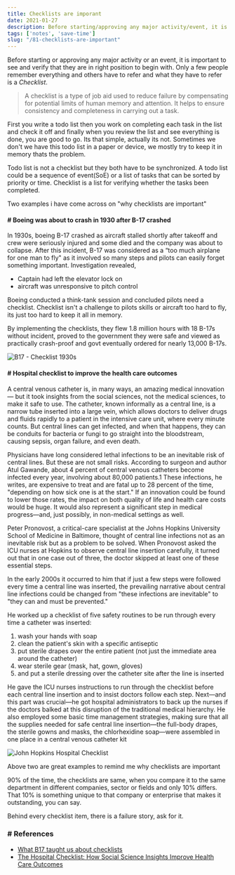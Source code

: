 ```yaml
---
title: Checklists are imporant
date: 2021-01-27
description: Before starting/approving any major activity/event, it is important to see and verify that they are in right position to begin. 
tags: ['notes', 'save-time']
slug: "/81-checklists-are-important"
---
```


Before starting or approving any major activity or an event, it is important to see and verify that they are in right position to begin with. Only a few people remember everything and others have to refer and what they have to refer is a *Checklist*. 

> A checklist is a type of job aid used to reduce failure by compensating for potential limits of human memory and attention. It helps to ensure consistency and completeness in carrying out a task.

First you write a todo list then you work on completing each task in the list and check it off and finally when you review the list and see everything is done, you are good to go. Its that simple, actually its not. Sometimes we don't we have this todo list in a paper or device, we mostly try to keep it in memory thats the problem. 

Todo list is not a checklist but they both have to be synchronized. A todo list could be a sequence of event(SoE) or a list of tasks that can be sorted by priority or time. Checklist is a list for verifying whether the tasks been completed. 

Two examples i have come across on "why checklists are important"

#### # Boeing was about to crash in 1930 after B-17 crashed
In 1930s, boeing B-17 crashed as aircraft stalled shortly after takeoff and crew were seriously injured and some died and the company was about to collapse. After this incident, B-17 was considered as a “too much airplane for one man to fly" as it involved so many steps and pilots can easily forget something important. Investigation revealed, 
* Captain had left the elevator lock on
* aircraft was unresponsive to pitch control

Boeing conducted a think-tank session and concluded pilots need a checklist. Checklist isn't a challenge to pilots skills or aircraft too hard to fly, its just too hard to keep it all in memory. 

By implementing the checklists, they flew 1.8 million hours with 18 B-17s without incident, proved to the government they were safe and viewed as practically crash-proof and govt eventually ordered for nearly 13,000 B-17s.

![B17 - Checklist 1930s](assets/81-b17-checklist.jpg)

#### # Hospital checklist to improve the health care outcomes

A central venous catheter is, in many ways, an amazing medical innovation— but it took insights from the social sciences, not the medical sciences, to make it safe to use. The catheter, known informally as a central line, is a narrow tube inserted into a large vein, which allows doctors to deliver drugs and fluids rapidly to a patient in the intensive care unit, where every minute counts. But central lines can get infected, and when that happens, they can be conduits for bacteria or fungi to go straight into the bloodstream, causing sepsis, organ failure, and even death.

Physicians have long considered lethal infections to be an inevitable risk of central lines. But these are not small risks. According to surgeon and author Atul Gawande, about 4 percent of central venous catheters become infected every year, involving about 80,000 patients.1 These infections, he writes, are expensive to treat and are fatal up to 28 percent of the time, "depending on how sick one is at the start." If an innovation could be found to lower those rates, the impact on both quality of life and health care costs would be huge. It would also represent a significant step in medical progress—and, just possibly, in non-medical settings as well.

Peter Pronovost, a critical-care specialist at the Johns Hopkins University School of Medicine in Baltimore, thought of central line infections not as an inevitable risk but as a problem to be solved. When Pronovost asked the ICU nurses at Hopkins to observe central line insertion carefully, it turned out that in one case out of three, the doctor skipped at least one of these essential steps.

In the early 2000s it occurred to him that if just a few steps were followed every time a central line was inserted, the prevailing narrative about central line infections could be changed from "these infections are inevitable" to "they can and must be prevented."

He worked up a checklist of five safety routines to be run through every time a catheter was inserted: 
1. wash your hands with soap
2. clean the patient's skin with a specific antiseptic
3. put sterile drapes over the entire patient (not just the immediate area around the catheter)
4. wear sterile gear (mask, hat, gown, gloves)
5. and put a sterile dressing over the catheter site after the line is inserted

He gave the ICU nurses instructions to run through the checklist before each central line insertion and to insist doctors follow each step. Next—and this part was crucial—he got hospital administrators to back up the nurses if the doctors balked at this disruption of the traditional medical hierarchy. He also employed some basic time management strategies, making sure that all the supplies needed for safe central line insertion—the full-body drapes, the sterile gowns and masks, the chlorhexidine soap—were assembled in one place in a central venous catheter kit

![John Hopkins Hospital Checklist](assets/81-cl-checklist.png)

Above two are great examples to remind me why checklists are important

90% of the time, the checklists are same, when you compare it to the same department in different companies, sector or fields and only 10% differs. That 10% is something unique to that company or enterprise that makes it outstanding, you can say. 

Behind every checklist item, there is a failure story, ask for it.

### # References
* [What B17 taught us about checklists](https://www.flyaoamedia.com/aoa/what-the-b17-taught-us-about-checklists/)
* [The Hospital Checklist: How Social Science Insights Improve Health Care Outcomes](https://www.nap.edu/read/23510/pdf/frtr_annotated_checklists.pdf)